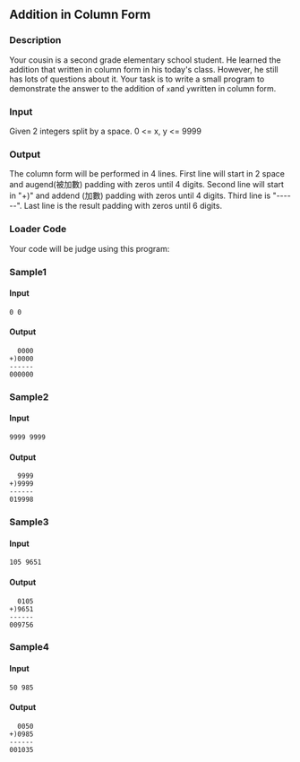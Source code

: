 Addition in Column Form
-----------------------

### Description

<div>

Your cousin is a second grade elementary school student. He learned the
addition that written in column form in his today\'s class. However, he
still has lots of questions about it. Your task is to write a small
program to demonstrate the answer to the addition of `x`and `y`written
in column form.

</div>

### Input

Given 2 integers split by a space. 0 \<= x, y \<= 9999

### Output

The column form will be performed in 4 lines. First line will start in 2
space and augend(被加數) padding with zeros until 4 digits. Second line
will start in \"+)\" and addend (加數) padding with zeros until 4
digits. Third line is \"\-\-\-\-\--\". Last line is the result padding
with zeros until 6 digits.

### Loader Code

<div>

Your code will be judge using this program:

</div>

<div>

### Sample1

#### Input

    0 0

#### Output

      0000
    +)0000
    ------
    000000

</div>

<div>

### Sample2

#### Input

    9999 9999

#### Output

      9999
    +)9999
    ------
    019998

</div>

<div>

### Sample3

#### Input

    105 9651

#### Output

      0105
    +)9651
    ------
    009756

</div>

<div>

### Sample4

#### Input

    50 985

#### Output

      0050
    +)0985
    ------
    001035

</div>
